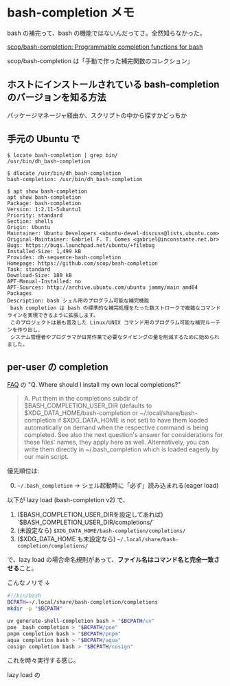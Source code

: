 # bash-completion メモ

bash の補完って、bash の機能ではないんだってさ。全然知らなかった。

[scop/bash-completion: Programmable completion functions for bash](https://github.com/scop/bash-completion?tab=readme-ov-file#readme)

scop/bash-completion は「手動で作った補完関数のコレクション」

## ホストにインストールされている bash-completion のバージョンを知る方法

パッケージマネージャ経由か、スクリプトの中から探すかどっちか

## 手元の Ubuntu で

```console
$ locate bash-completion | grep bin/
/usr/bin/dh_bash-completion

$ dlocate /usr/bin/dh_bash-completion
bash-completion: /usr/bin/dh_bash-completion

$ apt show bash-completion
apt show bash-completion
Package: bash-completion
Version: 1:2.11-5ubuntu1
Priority: standard
Section: shells
Origin: Ubuntu
Maintainer: Ubuntu Developers <ubuntu-devel-discuss@lists.ubuntu.com>
Original-Maintainer: Gabriel F. T. Gomes <gabriel@inconstante.net.br>
Bugs: https://bugs.launchpad.net/ubuntu/+filebug
Installed-Size: 1,499 kB
Provides: dh-sequence-bash-completion
Homepage: https://github.com/scop/bash-completion
Task: standard
Download-Size: 180 kB
APT-Manual-Installed: no
APT-Sources: http://archive.ubuntu.com/ubuntu jammy/main amd64 Packages
Description: bash シェル用のプログラム可能な補完機能
 bash completion は bash の標準的な補完処理をたった数ストロークで複雑なコマンドラインを実現できるように拡張します。
 このプロジェクトは最も普及した Linux/UNIX コマンド用のプログラム可能な補完ルーチンを作り出し、
 システム管理者やプログラマが日常作業で必要なタイピングの量を削減するために始められました。
```

## per-user の completion

[FAQ](https://github.com/scop/bash-completion?tab=readme-ov-file#faq)
の "Q. Where should I install my own local completions?"

> A. Put them in the completions subdir of $BASH_COMPLETION_USER_DIR (defaults to $XDG_DATA_HOME/bash-completion or ~/.local/share/bash-completion if $XDG_DATA_HOME is not set) to have them loaded automatically on demand when the respective command is being completed. See also the next question's answer for considerations for these files' names, they apply here as well. Alternatively, you can write them directly in ~/.bash_completion which is loaded eagerly by our main script.

優先順位は:

0. `~/.bash_completion` → シェル起動時に「必ず」読み込まれる(eager load)

以下が lazy load (bash-completion v2) で、

1. ($BASH_COMPLETION_USER_DIRを設定してあれば) `$BASH_COMPLETION_USER_DIR/completions/`
2. (未設定なら) `$XDG_DATA_HOME/bash-completion/completions/`
3. ($XDG_DATA_HOME も未設定なら) `~/.local/share/bash-completion/completions/`

で、lazy load の場合命名規則があって、**ファイル名はコマンド名と完全一致させる**こと。

こんなノリで ↓

```bash
#!/bin/bash
BCPATH=~/.local/share/bash-completion/completions
mkdir -p "$BCPATH"

uv generate-shell-completion bash > "$BCPATH/uv"
poe _bash_completion > "$BCPATH/poe"
pnpm completion bash > "$BCPATH/pnpm"
aqua completion bash > "$BCPATH/aqua"
cosign completion bash > "$BCPATH/cosign"
```

これを時々実行する感じ。

lazy load の
